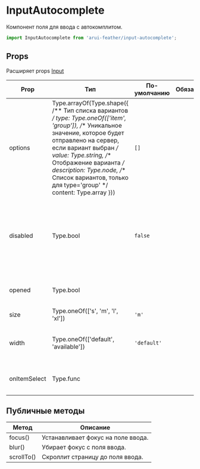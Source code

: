 # InputAutocomplete

Компонент поля для ввода с автокомплитом.

```javascript
import InputAutocomplete from 'arui-feather/input-autocomplete';
```




## Props
Расширяет props [Input](../input)

| Prop  | Тип  | По-умолчанию | Обязательный | Описание |
| ----- | ---- | ------------ | ------------ |----------|
| options | Type.arrayOf(Type.shape({ /** Тип списка вариантов */ type: Type.oneOf(['item', 'group']), /** Уникальное значение, которое будет отправлено на сервер, если вариант выбран */ value: Type.string, /** Отображение варианта */ description: Type.node, /** Список вариантов, только для type='group' */ content: Type.array })) | `[]`  |  | Список вариантов выбора |
| disabled | Type.bool | `false`  |  | Управление возможностью изменения атрибута компонента, установка соответствующего класса-модификатора для оформления |
| opened | Type.bool |  |  | Управление видимостью выпадающего списка |
| size | Type.oneOf(['s', 'm', 'l', 'xl']) | `'m'`  |  | Размер компонента |
| width | Type.oneOf(['default', 'available']) | `'default'`  |  | Управление возможностью компонента занимать всю ширину родителя |
| onItemSelect | Type.func |  |  | Обработчик выбора пункта в выпадающем меню |





## Публичные методы
| Метод  | Описание |
| ------ | -------- |
| focus() | Устанавливает фокус на поле ввода. |
| blur() | Убирает фокус с поля ввода. |
| scrollTo() | Скроллит страницу до поля ввода. |









